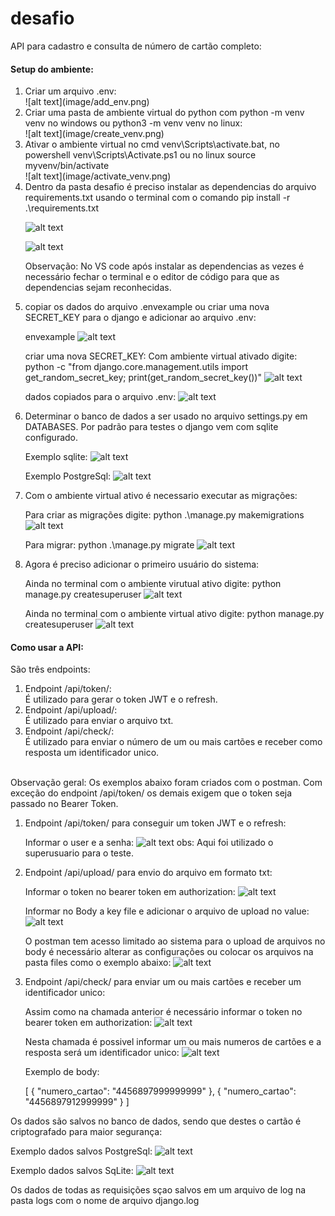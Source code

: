 # desafio

API para cadastro e consulta de número de cartão completo:

<h4>Setup do ambiente:</h4>

<ol>

<li>Criar um arquivo .env:</li>
![alt text](image/add_env.png)

<li>Criar uma pasta de ambiente virtual do python com python -m venv venv no windows ou python3 -m venv venv no linux:</li>
![alt text](image/create_venv.png)

<li>Ativar o ambiente virtual no cmd venv\Scripts\activate.bat, no powershell venv\Scripts\Activate.ps1 ou no linux source myvenv/bin/activate</li>
![alt text](image/activate_venv.png)

<li>Dentro da pasta desafio é preciso instalar as dependencias do arquivo requirements.txt usando o terminal com o comando pip install -r .\requirements.txt</li>

![alt text](image/pip_install1.png)

![alt text](image/pip_install2.png)

Observação: No VS code após instalar as dependencias as vezes é necessário fechar o terminal e o editor de código para que as dependencias sejam reconhecidas. 

<li>copiar os dados do arquivo .envexample ou criar uma nova SECRET_KEY para o django e adicionar ao arquivo .env:</li>

envexample
![alt text](image/add_envexample.png)

criar uma nova SECRET_KEY:
Com ambiente virtual ativado digite: python -c "from django.core.management.utils import get_random_secret_key; print(get_random_secret_key())"
![alt text](image/new_secret.png)

dados copiados para o arquivo .env:
![alt text](image/env_config.png)

<li>Determinar o banco de dados a ser usado no arquivo settings.py em DATABASES. Por padrão para testes o django vem com sqlite configurado.</li>

Exemplo sqlite:
![alt text](image/sqlite_config.png)

Exemplo PostgreSql:
![alt text](image/postgre_config.png)

<li>Com o ambiente virtual ativo é necessario executar as migrações:</li>

Para criar as migrações digite: python .\manage.py makemigrations
![alt text](image/makemigrations.png)

Para migrar: python .\manage.py migrate
![alt text](image/migrate.png)

<li>Agora é preciso adicionar o primeiro usuário do sistema:</li>

Ainda no terminal com o ambiente virutual ativo digite: python manage.py createsuperuser
![alt text](image/migrate.png)

Ainda no terminal com o ambiente virtual ativo digite: python manage.py createsuperuser
![alt text](image/superuser.png)

</ol>


<h4>Como usar a API:</h4>
São três endpoints:
<ol>
<li>Endpoint /api/token/:</li>
    É utilizado para gerar o token JWT e o refresh.
<li>Endpoint /api/upload/:</li>
    É utilizado para enviar o arquivo txt.
<li>Endpoint /api/check/:</li>
    É utilizado para enviar o número de um ou mais cartões e receber como resposta um identificador unico.
</ol>
<br>
Observação geral:
Os exemplos abaixo foram criados com o postman. Com exceção do endpoint /api/token/ os demais exigem que o token seja passado no Bearer Token.

<ol>
<li>Endpoint /api/token/ para conseguir um token JWT e o refresh:</li>

Informar o user e a senha:
![alt text](image/token.png)
obs: Aqui foi utilizado o superusuario para o teste.

<li>Endpoint /api/upload/ para envio do arquivo em formato txt:</li>

Informar o token no bearer token em authorization:
![alt text](image/access_upload.png)


Informar no Body a key file e adicionar o arquivo de upload no value:
![alt text](image/upload_body.png)


O postman tem acesso limitado ao sistema para o upload de arquivos no body é necessário alterar as configurações ou colocar os arquivos na pasta files como o exemplo abaixo:
![alt text](image/postman_local.png)

<li>Endpoint /api/check/ para enviar um ou mais cartões e receber um identificador unico:</li>

Assim como na chamada anterior é necessário informar o token no bearer token em authorization:
![alt text](image/check_token.png)


Nesta chamada é possivel informar um ou mais numeros de cartões e a resposta será um identificador unico:
![alt text](image/check_body.png)

Exemplo de body:

[
    {
        "numero_cartao": "4456897999999999"
    },
    {
        "numero_cartao": "4456897912999999"
    }
]

</ol>

Os dados são salvos no banco de dados, sendo que destes o cartão é criptografado para maior segurança:

Exemplo dados salvos PostgreSql:
![alt text](image/postgresql_data.png)

Exemplo dados salvos SqLite:
![alt text](image/sqlite_data.png)


Os dados de todas as requisições sçao salvos em um arquivo de log na pasta logs com o nome de arquivo django.log


